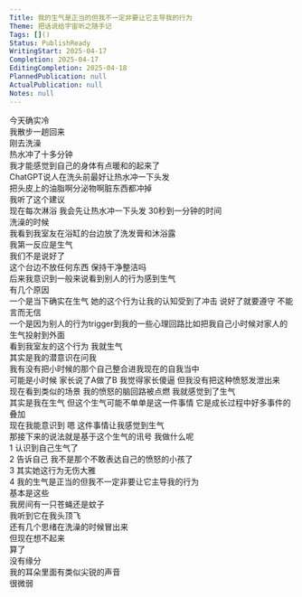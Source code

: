 ```yaml
---    
Title: 我的生气是正当的但我不一定非要让它主导我的行为    
Theme: 把话说给宇宙听之随手记    
Tags: []()    
Status: PublishReady    
WritingStart: 2025-04-17    
Completion: 2025-04-17    
EditingCompletion: 2025-04-18    
PlannedPublication: null    
ActualPublication: null    
Notes: null    
---        
```

今天确实冷      
我散步一趟回来      
刚去洗澡      
热水冲了十多分钟      
我才能感觉到自己的身体有点暖和的起来了        
ChatGPT说人在洗头前最好让热水冲一下头发      
把头皮上的油脂啊分泌物啊脏东西都冲掉      
我听了这个建议      
现在每次淋浴 我会先让热水冲一下头发 30秒到一分钟的时间        
洗澡的时候      
我看到我室友在浴缸的台边放了洗发膏和沐浴露      
我第一反应是生气      
我们不是说好了      
这个台边不放任何东西 保持干净整洁吗        
后来我意识到一般来说看到别人的行为感到生气      
有几个原因      
一个是当下确实在生气 她的这个行为让我的认知受到了冲击 说好了就要遵守 不能言而无信      
一个是因为别人的行为trigger到我的一些心理回路比如把我自己小时候对家人的生气投射到外面      
看到我室友的这个行为 我就生气      
其实是我的潜意识在问我      
我有没有把小时候的那个自己整合进我现在的自我当中      
可能是小时候 家长说了A做了B 我觉得家长傻逼 但我没有把这种愤怒发泄出来      
现在看到类似的场景 我的愤怒的脑回路被点燃 我就感觉到了生气      
其实是我在生气 但这个生气可能不单单是这一件事情 它是成长过程中好多事件的叠加         
现在我能意识到 嗯 这件事情让我感觉到生气      
那接下来的说法就是基于这个生气的讯号 我做什么呢      
1 认识到自己生气了      
2 告诉自己 我不是那个不敢表达自己的愤怒的小孩了      
3 其实她这行为无伤大雅      
4 我的生气是正当的但我不一定非要让它主导我的行为      
基本是这些        
我房间有一只苍蝇还是蚊子      
我听到它在我头顶飞        
还有几个思绪在洗澡的时候冒出来      
但现在想不起来      
算了      
没有缘分        
我的耳朵里面有类似尖锐的声音      
很微弱        
    